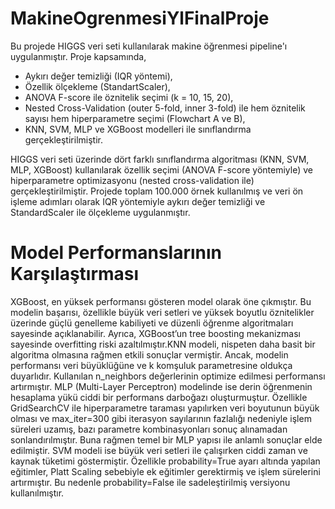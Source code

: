 # MakineOgrenmesiYlFinalProje
Bu projede HIGGS veri seti kullanılarak makine öğrenmesi pipeline'ı uygulanmıştır. Proje kapsamında,
- Aykırı değer temizliği (IQR yöntemi),
- Özellik ölçekleme (StandartScaler),
- ANOVA F-score ile öznitelik seçimi (k = 10, 15, 20),
- Nested Cross-Validation (outer 5-fold, inner 3-fold) ile hem öznitelik sayısı hem hiperparametre seçimi (Flowchart A ve B),
- KNN, SVM, MLP ve XGBoost modelleri ile sınıflandırma gerçekleştirilmiştir.

HIGGS veri seti üzerinde dört farklı sınıflandırma algoritması (KNN, SVM, MLP, XGBoost) kullanılarak özellik seçimi (ANOVA F-score yöntemiyle) ve hiperparametre optimizasyonu (nested cross-validation ile) gerçekleştirilmiştir. Projede toplam 100.000 örnek kullanılmış ve veri ön işleme adımları olarak IQR yöntemiyle aykırı değer temizliği ve StandardScaler ile ölçekleme uygulanmıştır.

# Model Performanslarının Karşılaştırması


 XGBoost, en yüksek performansı gösteren model olarak öne çıkmıştır. Bu modelin başarısı, özellikle büyük veri setleri ve yüksek boyutlu öznitelikler üzerinde güçlü genelleme kabiliyeti ve düzenli öğrenme algoritmaları sayesinde açıklanabilir. Ayrıca, XGBoost’un tree boosting mekanizması sayesinde overfitting riski azaltılmıştır.KNN modeli, nispeten daha basit bir algoritma olmasına rağmen etkili sonuçlar vermiştir. Ancak, modelin performansı veri büyüklüğüne ve k komşuluk parametresine oldukça duyarlıdır. Kullanılan n_neighbors değerlerinin optimize edilmesi performansı artırmıştır. MLP (Multi-Layer Perceptron) modelinde ise derin öğrenmenin hesaplama yükü ciddi bir performans darboğazı oluşturmuştur. Özellikle GridSearchCV ile hiperparametre taraması yapılırken veri boyutunun büyük olması ve max_iter=300 gibi iterasyon sayılarının fazlalığı nedeniyle işlem süreleri uzamış, bazı parametre kombinasyonları sonuç alınamadan sonlandırılmıştır. Buna rağmen temel bir MLP yapısı ile anlamlı sonuçlar elde edilmiştir. SVM modeli ise büyük veri setleri ile çalışırken ciddi zaman ve kaynak tüketimi göstermiştir. Özellikle probability=True ayarı altında yapılan eğitimler, Platt Scaling sebebiyle ek eğitimler gerektirmiş ve işlem sürelerini artırmıştır. Bu nedenle probability=False ile sadeleştirilmiş versiyonu kullanılmıştır.



